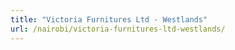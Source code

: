 ```yaml
---
title: "Victoria Furnitures Ltd - Westlands"
url: /nairobi/victoria-furnitures-ltd-westlands/
---
```

